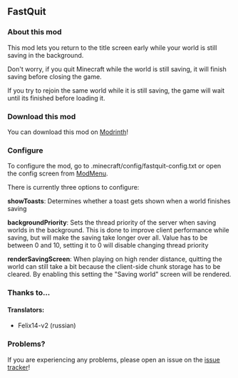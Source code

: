 ## FastQuit

### About this mod

This mod lets you return to the title screen early while your world is still saving in the background.

Don't worry, if you quit Minecraft while the world is still saving, it will finish saving before closing the game.

If you try to rejoin the same world while it is still saving, the game will wait until its finished before loading it.

### Download this mod

You can download this mod on [Modrinth](https://modrinth.com/mod/fastquit)!

### Configure

To configure the mod, go to .minecraft/config/fastquit-config.txt or open the config screen from [ModMenu](https://modrinth.com/mod/modmenu).

There is currently three options to configure:

**showToasts**:
Determines whether a toast gets shown when a world finishes saving

**backgroundPriority**:
Sets the thread priority of the server when saving worlds in the background.
This is done to improve client performance while saving, but will make the saving take longer over all.
Value has to be between 0 and 10, setting it to 0 will disable changing thread priority

**renderSavingScreen**:
When playing on high render distance, quitting the world can still take a bit because the client-side chunk storage has to be cleared.
By enabling this setting the "Saving world" screen will be rendered.

### Thanks to...

#### Translators:
- Felix14-v2 (russian)
####

### Problems?

If you are experiencing any problems, please open an issue on the [issue tracker](https://github.com/KingContaria/FastQuit/issues)!
